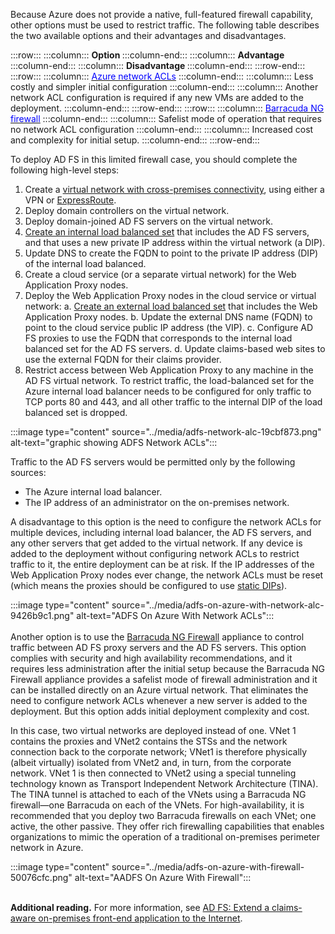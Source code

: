Because Azure does not provide a native, full-featured firewall capability, other options must be used to restrict traffic. The following table describes the two available options and their advantages and disadvantages.

:::row:::
  :::column:::
    <b>Option </b>
  :::column-end:::
  :::column:::
    <b>Advantage </b>
  :::column-end:::
  :::column:::
    <b>Disadvantage </b>
  :::column-end:::
:::row-end:::
:::row:::
  :::column:::
    <u><a href="https://docs.microsoft.com/azure/virtual-network/virtual-networks-acl?azure-portal=true"><span style="color: blue;">Azure network ACLs</span></a></u>
  :::column-end:::
  :::column:::
    Less costly and simpler initial configuration
  :::column-end:::
  :::column:::
    Another network ACL configuration is required if any new VMs are added to the deployment.
  :::column-end:::
:::row-end:::
:::row:::
  :::column:::
    <u><a href="https://www.barracuda.com/products/ngfirewallvx/index?azure-portal=true"><span style="color: blue;">Barracuda NG firewall</span></a></u>
  :::column-end:::
  :::column:::
    Safelist mode of operation that requires no network ACL configuration
  :::column-end:::
  :::column:::
    Increased cost and complexity for initial setup.
  :::column-end:::
:::row-end:::


To deploy AD FS in this limited firewall case, you should complete the following high-level steps:

1.  Create a [virtual network with cross-premises connectivity](https://docs.microsoft.com/azure/vpn-gateway/vpn-gateway-plan-design?azure-portal=true), using either a VPN or [ExpressRoute](http://azure.microsoft.com/services/expressroute/?azure-portal=true).
2.  Deploy domain controllers on the virtual network.
3.  Deploy domain-joined AD FS servers on the virtual network.
4.  [Create an internal load balanced set](https://docs.microsoft.com/azure/load-balancer/load-balancer-get-started-ilb-arm-ps?azure-portal=true) that includes the AD FS servers, and that uses a new private IP address within the virtual network (a DIP).
5.  Update DNS to create the FQDN to point to the private IP address (DIP) of the internal load balanced.
6.  Create a cloud service (or a separate virtual network) for the Web Application Proxy nodes.
7.  Deploy the Web Application Proxy nodes in the cloud service or virtual network: a. [Create an external load balanced set](https://docs.microsoft.com/azure/load-balancer/load-balancer-overview#fundamental-load-balancer-features?azure-portal=true) that includes the Web Application Proxy nodes. b. Update the external DNS name (FQDN) to point to the cloud service public IP address (the VIP). c. Configure AD FS proxies to use the FQDN that corresponds to the internal load balanced set for the AD FS servers. d. Update claims-based web sites to use the external FQDN for their claims provider.
8.  Restrict access between Web Application Proxy to any machine in the AD FS virtual network. To restrict traffic, the load-balanced set for the Azure internal load balancer needs to be configured for only traffic to TCP ports 80 and 443, and all other traffic to the internal DIP of the load balanced set is dropped.

:::image type="content" source="../media/adfs-network-alc-19cbf873.png" alt-text="graphic showing ADFS Network ACLs":::


Traffic to the AD FS servers would be permitted only by the following sources:

 *  The Azure internal load balancer.
 *  The IP address of an administrator on the on-premises network.

A disadvantage to this option is the need to configure the network ACLs for multiple devices, including internal load balancer, the AD FS servers, and any other servers that get added to the virtual network. If any device is added to the deployment without configuring network ACLs to restrict traffic to it, the entire deployment can be at risk. If the IP addresses of the Web Application Proxy nodes ever change, the network ACLs must be reset (which means the proxies should be configured to use [static DIPs](https://docs.microsoft.com/previous-versions/tn-archive/dd163570%28v=technet.10%29?azure-portal=true)).

:::image type="content" source="../media/adfs-on-azure-with-network-alc-9426b9c1.png" alt-text="ADFS On Azure With Network ACLs":::
<br><br>Another option is to use the [Barracuda NG Firewall](https://www.barracuda.com/products/ngfirewall?azure-portal=true) appliance to control traffic between AD FS proxy servers and the AD FS servers. This option complies with security and high availability recommendations, and it requires less administration after the initial setup because the Barracuda NG Firewall appliance provides a safelist mode of firewall administration and it can be installed directly on an Azure virtual network. That eliminates the need to configure network ACLs whenever a new server is added to the deployment. But this option adds initial deployment complexity and cost.

In this case, two virtual networks are deployed instead of one. VNet 1 contains the proxies and VNet2 contains the STSs and the network connection back to the corporate network; VNet1 is therefore physically (albeit virtually) isolated from VNet2 and, in turn, from the corporate network. VNet 1 is then connected to VNet2 using a special tunneling technology known as Transport Independent Network Architecture (TINA). The TINA tunnel is attached to each of the VNets using a Barracuda NG firewall—one Barracuda on each of the VNets. For high-availability, it is recommended that you deploy two Barracuda firewalls on each VNet; one active, the other passive. They offer rich firewalling capabilities that enables organizations to mimic the operation of a traditional on-premises perimeter network in Azure.

:::image type="content" source="../media/adfs-on-azure-with-firewall-50076cfc.png" alt-text="AADFS On Azure With Firewall":::
<br><br>

**Additional reading.** For more information, see [AD FS: Extend a claims-aware on-premises front-end application to the Internet](https://msdn.microsoft.com/library/azure/jj156090.aspx?azure-portal=true).
